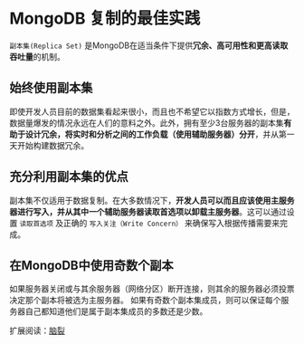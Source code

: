 # MongoDB 复制的最佳实践

`副本集(Replica Set)` 是MongoDB在适当条件下提供**冗余、高可用性和更高读取吞吐量**的机制。

## 始终使用副本集

即使开发人员目前的数据集看起来很小，而且也不希望它以指数方式增长，但是，数据量爆发的情况永远在人们的意料之外。此外，拥有至少3台服务器的副本集**有助于设计冗余，将实时和分析之间的工作负载（使用辅助服务器）分开**，并从第一天开始构建数据冗余。

## 充分利用副本集的优点

副本集不仅适用于数据复制。在大多数情况下，**开发人员可以而且应该使用主服务器进行写入，并从其中一个辅助服务器读取首选项以卸载主服务器**。这可以通过设置 `读取首选项` 及正确的 `写入关注（Write Concern）` 来确保写入根据传播需要来完成。

## 在MongoDB中使用奇数个副本

如果服务器关闭或与其余服务器（网络分区）断开连接，则其余的服务器必须投票决定那个副本将被选为主服务器。
如果有奇数个副本集成员，则可以保证每个服务器自己都知道他们是属于副本集成员的多数还是少数。

扩展阅读：[脑裂](https://juejin.im/post/6844903895387340813)
